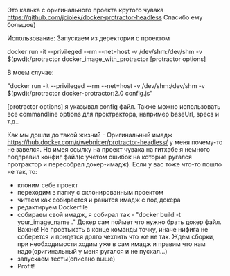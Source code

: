 Это калька с оригинального проекта крутого чувака https://github.com/jciolek/docker-protractor-headless
Спасибо ему большое)

Использование:
Запускаем из деректории с проектом

docker run -it --privileged --rm --net=host -v /dev/shm:/dev/shm -v $(pwd):/protractor docker_image_with_protractor [protractor options]

В моем случае:

"docker run -it --privileged --rm --net=host -v /dev/shm:/dev/shm -v $(pwd):/protractor docker-protractor:2.0 config.js"

[protractor options] я указывал config файл. Также можно использовать все commandline options для проктрактора, например baseUrl, specs и т.д..

Как мы дошли до такой жизни? - Оригинальный имадж https://hub.docker.com/r/webnicer/protractor-headless/ у меня почему-то не завелся. Но имея ссылку на проект чувака на гитхабе я немного подправил конфиг файл(с учетом ошибок на которые ругался протрактор и пересобрал докер-имадж).
Если у вас тоже что-то пошло не так, то:
- клоним себе проект
- переходим в папку с склонированным проектом
- читаем как собирается и ранится имадж с под докера
- редактируем Dockerfile
- собираем свой имадж, я собирал так - "docker build -t your_image_name ." Докер сам поймет что нужно брать докер файл. Важно! Не провтыкать в конце команды точку, иначе нифига не соберется  и придется долго чехлить что же не так. Ждем сборки, при необходимости ходим уже в сам имадж и правим что нам надо(оригинальный у меня ругался и не пускал...)
- запускаем тесты(описано выше)
- Profit!
